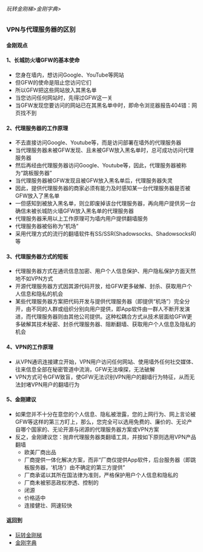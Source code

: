 ###### 玩转金刚梯>金刚字典>
### VPN与代理服务器的区别
#### 金刚观点
#### 1、长城防火墙GFW的基本使命
  - 您身在墙内，想访问Google、YouTube等网站
  - 但GFW的使命是阻止您访问它们
  - 所以GFW把这些网站放入其黑名单
  - 当您访问任何网站时，先得过GFW这一关
  - 当GFW发现您要访问的网站已在其黑名单中时，即命令浏览器报告404错：网页找不到
#### 2、代理服务器的工作原理
  - 不去直接访问Google、Youtube等，而是访问部署在墙外的代理服务器
  - 当代理服务器未被GFW发现、且未被GFW放入黑名单时，总可成功访问代理服务器
  - 然后再经由代理服务器访问Google、Youtube等，因此，代理服务器被称为“跳板服务器”
  - 当代理服务器被GFW发现且被GFW放入黑名单后，代理服务器失灵
  - 因此，提供代理服务器的商家必须有能力及时感知某一台代理服务器是否被GFW放入了黑名单
  - 一但感知到被放入黑名单，则立即废掉该台代理服务器，再向用户提供另一台确信未被长城防火墙GFW放入黑名单的代理服务器
  - 代理服务器釆用以上工作原理可为墙内用户提供翻墙服务
  - 代理服务器被俗称为“机场”
  - 采用代理方式的流行的翻墙软件有SS/SSR(Shadowsocks、ShadowsocksR)等

#### 3、代理服务器方式的短板
- 代理服务器方式在通讯信息加密、用户个人信息保护、用户隐私保护方面天然地不如VPN方式
- 开源代理服务器方式因其源代码开放，给GFW更多破解、封杀、获取用户个人信息和隐私的机会
- 某些代理服务器方案把代码开发与提供代理服务器（即提供“机场”）完全分开，由不同的人群或组织分别向用户提供，即App软件由一群人不断开发演进，而代理服务器则由其他公司提供。这种松耦合方式从技术层面给GFW更多破解其技术秘密、封杀代理服务器、阻断翻墙、获取用户个人信息及隐私的机会

#### 4、VPN的工作原理
- 从VPN通讯连接建立开始，VPN用户访问任何网站、使用墙外任何社交媒体、往来信息全部在秘密管道中流淌，GFW无法嗅探，无法破解
- VPN方式可令GFW致盲，使GFW无法识别VPN用户的翻墙行为特征，从而无法封堵VPN用户的翻墙行为

#### 5、金刚建议
- 如果您并不十分在意您的个人信息、隐私被泄露，您的上网行为、网上言论被GFW等这样的第三方盯上，那么，您完全可以选用免费的、廉价的、无论产自哪个国家的、无论开源与闭源的代理服务器方案或VPN方案
- 反之，金刚建议您：抛弃代理服务器类翻墙工具，并按如下原则选用VPN产品翻墙
  - 欧美厂商出品
  - 厂商提供一体化解决方案，而非“厂商仅提供App软件，后台服务器（即跳板服务器，‘机场’）由不确定的第三方提供”
  - 厂商承诺以其所在国法律为准则，严格保护用户个人信息和隐私的
  - 厂商未被邪恶政权渗透、控制的
  - 闭源
  - 价格适中
  - 连接健壮、网速较快

#### 返回到
- [玩转金刚梯](https://github.com/a2zitpro/web/blob/master/LadderFree/A.md)
- [金刚字典](https://github.com/a2zitpro/web/blob/master/LadderFree/kkDictionary/KKDictionary.md)
